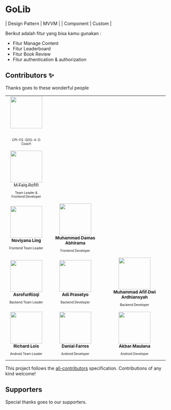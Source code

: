# GoLib
| Design Pattern | MVVM |
| Component | Custom |

Berikut adalah fitur yang bisa kamu gunakan :
- Fitur Manage Content
- Fitur Leaderboard
- Fitur Book Review
- Fitur authentication & authorization

## Contributors ✨

Thanks goes to these wonderful people

<table>
  <tr>
    <td align="center"><a href="https://github.com/ahmadhafidh"><img src="https://avatars.githubusercontent.com/u/14936761?v=4" width="100px;" alt=""/><br /><sub><b></b></sub></a><br /><p style="font-size:10px">CPI-FS-SDG-4-D Coach</p></td>
  </tr>
  <tr>
    <td align="center"><a href="https://api.github.com/users/mfaiqrofifi"><img src="https://avatars.githubusercontent.com/u/93983098?v=4" width="100px;" alt=""/><br /><sub><b></b>M Faiq Rofifi</sub></a><br /><p style="font-size:10px">Team Leader & <br/> Frontend Developer</p></td>
  </tr>
  <tr>
    <td align="center"><a href="https://github.com/noviyana12"><img src="https://avatars.githubusercontent.com/u/54648155?v=4" width="100px;" alt=""/><br /><sub><b>Noviyana Ling</b></sub></a><br /><p style="font-size:10px">Frontend Team Leader</p></td>
    <td align="center"><a href="https://github.com/abhiramadamas"><img src="https://avatars.githubusercontent.com/u/74411226?v=4" width="100px;" alt=""/><br /><sub><b>Muhammad Damas Abhirama</b></sub></a><br /><p style="font-size:10px">Frontend Developer</p></td>
  </tr>
  <tr>
    <td align="center"><a href="https://github.com/AsrofurRizqi"><img src="https://avatars.githubusercontent.com/u/57488230?v=4" width="100px;" alt=""/><br /><sub><b>AsrofurRizqi</b></sub></a><br /><p style="font-size:10px">Backend Team Leader</p></td>
    <td align="center"><a href="https://github.com/adiprrassetyo"><img src="https://avatars.githubusercontent.com/u/68819530?v=4" width="100px;" alt=""/><br /><sub><b>Adi Prasetyo</b></sub></a><br /><p style="font-size:10px">Backend Developer</p></td>
    <td align="center"><a href="https://github.com/AfifArdhiansyah"><img src="https://avatars.githubusercontent.com/u/87472849?v=4" width="100px;" alt=""/><br /><sub><b>Muhammad Afif Dwi Ardhiansyah</b></sub></a><br /><p style="font-size:10px">Backend Developer</p></td>
  </tr>
    <tr>
    <td align="center"><a href="https://github.com/richardlois8"><img src="https://avatars.githubusercontent.com/u/78334592?v=4" width="100px;" alt=""/><br /><sub><b>Richard Lois</b></sub></a><br /><p style="font-size:10px">Android Team Leader</p></td>
    <td align="center"><a href="https://github.com/danial921"><img src="https://avatars.githubusercontent.com/u/72653810?v=4" width="100px;" alt=""/><br /><sub><b>Danial Farros</b></sub></a><br /><p style="font-size:10px">Android Developer</p></td>
    <td align="center"><a href="https://github.com/AkbarM67"><img src="https://avatars.githubusercontent.com/u/99020608?v=4" width="100px;" alt=""/><br /><sub><b>Akbar Maulana</b></sub></a><br /><p style="font-size:10px">Android Developer</p></td>
  </tr>
</table>

<!-- markdownlint-restore -->
<!-- prettier-ignore-end -->

<!-- ALL-CONTRIBUTORS-LIST:END -->

This project follows the [all-contributors](https://github.com/all-contributors/all-contributors) specification. Contributions of any kind welcome!

## Supporters

Special thanks goes to our supporters.



